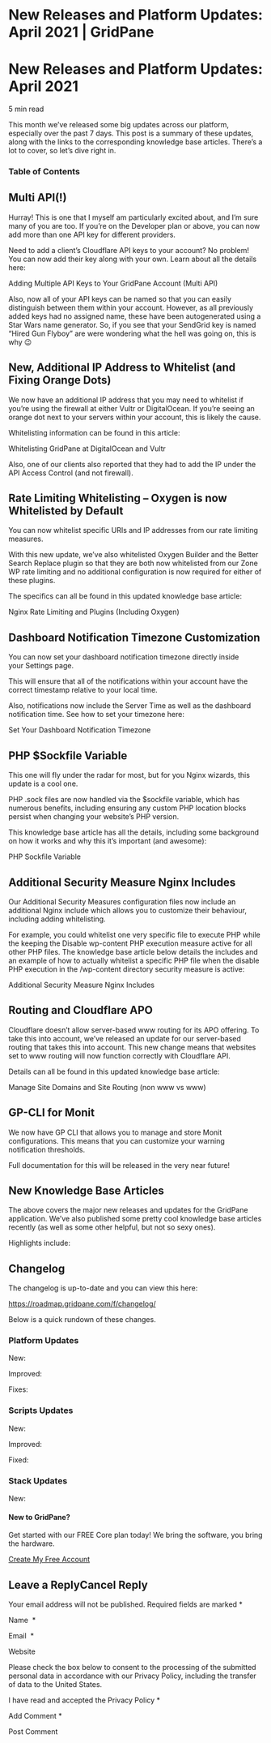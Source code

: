 # New Releases and Platform Updates: April 2021 | GridPane

# New Releases and Platform Updates: April 2021

 

5 min read 

This month we’ve released some big updates across our platform, especially over the past 7 days. This post is a summary of these updates, along with the links to the corresponding knowledge base articles. There’s a lot to cover, so let’s dive right in.

### Table of Contents

 

## Multi API(!)

Hurray! This is one that I myself am particularly excited about, and I’m sure many of you are too. If you’re on the Developer plan or above, you can now add more than one API key for different providers.

Need to add a client’s Cloudflare API keys to your account? No problem! You can now add their key along with your own. Learn about all the details here:

Adding Multiple API Keys to Your GridPane Account (Multi API)

Also, now all of your API keys can be named so that you can easily distinguish between them within your account. However, as all previously added keys had no assigned name, these have been autogenerated using a Star Wars name generator. So, if you see that your SendGrid key is named “Hired Gun Flyboy” are were wondering what the hell was going on, this is why 😉

 

## New, Additional IP Address to Whitelist (and Fixing Orange Dots)

We now have an additional IP address that you may need to whitelist if you’re using the firewall at either Vultr or DigitalOcean. If you’re seeing an orange dot next to your servers within your account, this is likely the cause.

Whitelisting information can be found in this article:

Whitelisting GridPane at DigitalOcean and Vultr

Also, one of our clients also reported that they had to add the IP under the API Access Control (and not firewall).

 

## Rate Limiting Whitelisting – Oxygen is now Whitelisted by Default

You can now whitelist specific URIs and IP addresses from our rate limiting measures.

With this new update, we’ve also whitelisted Oxygen Builder and the Better Search Replace plugin so that they are both now whitelisted from our Zone WP rate limiting and no additional configuration is now required for either of these plugins.

The specifics can all be found in this updated knowledge base article:

Nginx Rate Limiting and Plugins (Including Oxygen)

 

## Dashboard Notification Timezone Customization

You can now set your dashboard notification timezone directly inside your Settings page.

This will ensure that all of the notifications within your account have the correct timestamp relative to your local time.

Also, notifications now include the Server Time as well as the dashboard notification time. See how to set your timezone here:

Set Your Dashboard Notification Timezone

 

## PHP $Sockfile Variable

This one will fly under the radar for most, but for you Nginx wizards, this update is a cool one.

PHP .sock files are now handled via the $sockfile variable, which has numerous benefits, including ensuring any custom PHP location blocks persist when changing your website’s PHP version.

This knowledge base article has all the details, including some background on how it works and why this it’s important (and awesome):

PHP Sockfile Variable

 

## Additional Security Measure Nginx Includes

Our Additional Security Measures configuration files now include an additional Nginx include which allows you to customize their behaviour, including adding whitelisting.

For example, you could whitelist one very specific file to execute PHP while the keeping the Disable wp-content PHP execution measure active for all other PHP files. The knowledge base article below details the includes and an example of how to actually whitelist a specific PHP file when the disable PHP execution in the /wp-content directory security measure is active:

Additional Security Measure Nginx Includes

 

## Routing and Cloudflare APO

Cloudflare doesn’t allow server-based www routing for its APO offering. To take this into account, we’ve released an update for our server-based routing that takes this into account. This new change means that websites set to www routing will now function correctly with Cloudflare API.

Details can all be found in this updated knowledge base article:

Manage Site Domains and Site Routing (non www vs www)

 

## GP-CLI for Monit

We now have GP CLI that allows you to manage and store Monit configurations. This means that you can customize your warning notification thresholds.

Full documentation for this will be released in the very near future!

 

## New Knowledge Base Articles

The above covers the major new releases and updates for the GridPane application. We’ve also published some pretty cool knowledge base articles recently (as well as some other helpful, but not so sexy ones).

Highlights include:

 

## Changelog

The changelog is up-to-date and you can view this here:

https://roadmap.gridpane.com/f/changelog/

Below is a quick rundown of these changes.

### Platform Updates

New:

Improved:

Fixes:

### Scripts Updates

New:

Improved:

Fixed:

### Stack Updates

New:

 

 

#### New to GridPane?

Get started with our FREE Core plan today! We bring the software, you bring the hardware.

[Create My Free Account](https://gridpane.com/checkout/?plan=core)

## Leave a ReplyCancel Reply

Your email address will not be published. Required fields are marked *

Name  *

Email  *

Website

Please check the box below to consent to the processing of the submitted personal data in accordance with our Privacy Policy, including the transfer of data to the United States.

I have read and accepted the Privacy Policy
		 *

Add Comment *

Post Comment

 

 